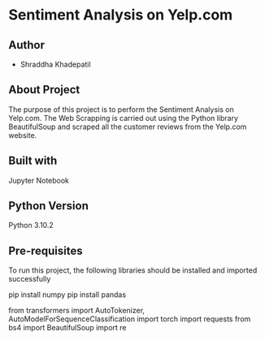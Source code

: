 
# Sentiment Analysis on Yelp.com


## Author

- Shraddha Khadepatil


## About Project

The purpose of this project is to perform the Sentiment Analysis on Yelp.com. The Web Scrapping is carried out using the Python library BeautifulSoup and scraped all the customer reviews from the Yelp.com website. 

## Built with

Jupyter Notebook
## Python Version

Python 3.10.2
## Pre-requisites

To run this project, the following libraries should be installed and imported successfully

pip install numpy
pip install pandas

from transformers import AutoTokenizer, AutoModelForSequenceClassification
import torch
import requests 
from bs4 import BeautifulSoup
import re
